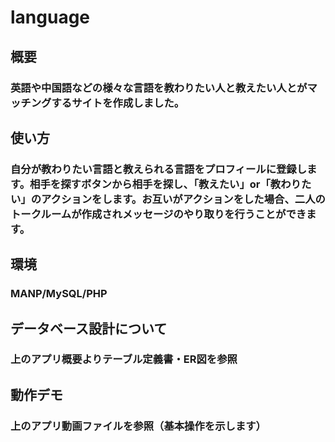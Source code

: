 # language
## 概要
### 英語や中国語などの様々な言語を教わりたい人と教えたい人とがマッチングするサイトを作成しました。

## 使い方
### 自分が教わりたい言語と教えられる言語をプロフィールに登録します。相手を探すボタンから相手を探し、「教えたい」or「教わりたい」のアクションをします。お互いがアクションをした場合、二人のトークルームが作成されメッセージのやり取りを行うことができます。

## 環境
### MANP/MySQL/PHP

## データベース設計について
### 上のアプリ概要よりテーブル定義書・ER図を参照

## 動作デモ
### 上のアプリ動画ファイルを参照（基本操作を示します）

